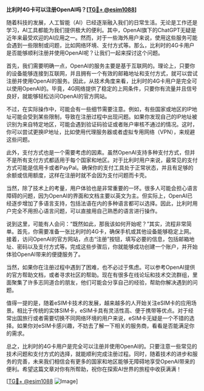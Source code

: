 **比利时4G卡可以注册OpenAI吗？[[TG💪+ @esim1088](https://t.me/s/esim1088)]**

随着科技的发展，人工智能（AI）已经逐渐融入我们的日常生活。无论是工作还是学习，AI工具都能为我们提供极大的便利。其中，OpenAI旗下的ChatGPT无疑是近年来最受欢迎的AI应用之一。然而，对于一些海外用户来说，使用这些服务可能会遇到一些限制或问题，比如网络环境、支付方式等。那么，比利时的4G卡用户是否能够顺利注册并使用OpenAI呢？让我们一起来探讨这个问题。

首先，我们需要明确一点，OpenAI的服务主要是基于互联网的。理论上，只要你的设备能够连接到互联网，并且拥有一个有效的邮箱地址和支付方式，就可以尝试注册并使用OpenAI的服务。因此，从技术角度来看，比利时的4G卡用户是完全可以使用OpenAI的。毕竟，4G网络提供了稳定的上网条件，只要你有流量并且信号良好，就能够轻松访问OpenAI的官方网站。

不过，在实际操作中，可能会有一些细节需要注意。例如，有些国家或地区的IP地址可能会受到某些限制，导致在注册过程中出现问题。如果你发现自己的IP地址被识别为来自特定地区，可能会遇到验证码验证或者账户审核不通过的情况。这时，你可以尝试更换IP地址，比如使用代理服务器或者虚拟专用网络（VPN），来规避这些问题。

此外，支付方式也是一个需要考虑的因素。虽然OpenAI支持多种支付方式，但并不是所有支付方式都适用于每个国家和地区。对于比利时用户来说，最常见的支付方式可能是信用卡或者PayPal。确保你的支付工具处于正常状态，并且有足够的余额或信用额度，这样在注册时就不会因为支付问题而卡壳。

当然，除了技术上的考量，用户体验也是非常重要的一环。很多人可能会担心语言障碍的问题，因为OpenAI的界面和文档主要以英文为主。但实际上，OpenAI已经逐步增加了多语言支持，包括法语在内的多种语言都可以选择。因此，比利时用户完全不用担心语言问题，可以直接用自己熟悉的语言进行操作。

说到这里，可能有人会问：“既然如此，那我该如何开始呢？”其实，流程非常简单。首先，你需要准备一张比利时的4G卡，确保手机或其他设备能够稳定上网。接着，访问OpenAI的官方网站，点击“注册”按钮，填写必要的信息，包括邮箱地址、密码以及支付方式等。完成这些步骤后，你就能够成功创建一个账户，并开始体验OpenAI带来的便捷服务了。

当然，如果你在注册过程中遇到了困难，也不必过于焦虑。可以参考OpenAI提供的官方帮助文档，或者寻求社区的帮助。现在有很多在线论坛和技术交流群组，里面聚集了许多志同道合的朋友，他们可能会分享自己的经验，帮助你解决遇到的问题。

值得一提的是，随着eSIM卡技术的发展，越来越多的人开始关注eSIM卡的应用场景。相比于传统的实体SIM卡，eSIM卡具有灵活性高、便于携带等优点。对于经常出国旅行或者需要切换不同网络环境的用户来说，eSIM卡无疑是一个不错的选择。如果你对eSIM卡感兴趣，不妨去了解一下相关的服务商，看看是否能满足你的需求。

总之，比利时的4G卡用户是完全可以注册并使用OpenAI的。只要注意一些常见的技术问题和支付方式的选择，就能顺利完成注册过程。同时，随着技术的进步和服务的完善，未来我们相信会有更多的国家和地区能够无障碍地享受OpenAI带来的便利。希望这篇文章对你有所帮助，祝你在探索AI世界的旅程中收获满满！

[[TG💪+ @esim1088](https://t.me/s/esim1088) ![Image](https://i.postimg.cc/4NQfJmqS/Snipaste-2025-05-13-00-14-12.png)]